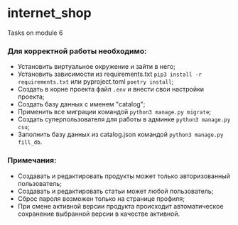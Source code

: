 # internet_shop
Tasks on module 6

<h3>Для корректной работы необходимо:</h3>

- Установить виртуальное окружение и зайти в него;
- Установить зависимости из requirements.txt `pip3 install -r requirements.txt` или pyproject.toml `poetry install`;
- Создать в корне проекта файл `.env` и внести свои настройки проекта;
- Создать базу данных с именем "catalog";
- Применить все миграции командой `python3 manage.py migrate`;
- Создать суперпользователя для работы в админке `python3 manage.py csu`;
- Заполнить базу данных из catalog.json командой `python3 manage.py fill_db`.

<h3>Примечания:</h3>

- Создавать и редактировать продукты может только авторизованный пользователь;
- Создавать и редактировать статьи может любой пользователь;
- Сброс пароля возможен только на странице профиля;
- При смене активной версии продукта происходит автоматическое сохранение выбранной версии в качестве активной.

